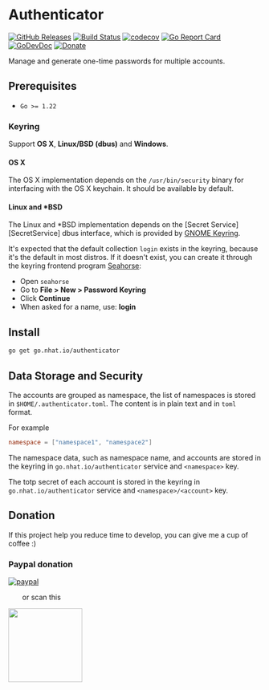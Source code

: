 # Authenticator

[![GitHub Releases](https://img.shields.io/github/v/release/nhatthm/go-authenticator)](https://github.com/nhatthm/go-authenticator/releases/latest)
[![Build Status](https://github.com/nhatthm/go-authenticator/actions/workflows/test.yaml/badge.svg)](https://github.com/nhatthm/go-authenticator/actions/workflows/test.yaml)
[![codecov](https://codecov.io/gh/nhatthm/go-authenticator/branch/master/graph/badge.svg?token=eTdAgDE2vR)](https://codecov.io/gh/nhatthm/go-authenticator)
[![Go Report Card](https://goreportcard.com/badge/go.nhat.io/authenticator)](https://goreportcard.com/report/go.nhat.io/authenticator)
[![GoDevDoc](https://img.shields.io/badge/dev-doc-00ADD8?logo=go)](https://pkg.go.dev/go.nhat.io/authenticator)
[![Donate](https://img.shields.io/badge/Donate-PayPal-green.svg)](https://www.paypal.com/donate/?hosted_button_id=PJZSGJN57TDJY)

Manage and generate one-time passwords for multiple accounts.

## Prerequisites

- `Go >= 1.22`

### Keyring

Support **OS X**, **Linux/BSD (dbus)** and **Windows**.

#### OS X

The OS X implementation depends on the `/usr/bin/security` binary for
interfacing with the OS X keychain. It should be available by default.

#### Linux and *BSD

The Linux and *BSD implementation depends on the [Secret Service][SecretService] dbus
interface, which is provided by [GNOME Keyring](https://wiki.gnome.org/Projects/GnomeKeyring).

It's expected that the default collection `login` exists in the keyring, because
it's the default in most distros. If it doesn't exist, you can create it through the
keyring frontend program [Seahorse](https://wiki.gnome.org/Apps/Seahorse):

* Open `seahorse`
* Go to **File > New > Password Keyring**
* Click **Continue**
* When asked for a name, use: **login**

## Install

```bash
go get go.nhat.io/authenticator
```

## Data Storage and Security

The accounts are grouped as namespace, the list of namespaces is stored in `$HOME/.authenticator.toml`. The content is in plain text and in `toml` format.

For example

```toml
namespace = ["namespace1", "namespace2"]
```

The namespace data, such as namespace name, and accounts are stored in the keyring in `go.nhat.io/authenticator` service and `<namespace>` key.

The totp secret of each account is stored in the keyring in `go.nhat.io/authenticator` service and `<namespace>/<account>` key.

## Donation

If this project help you reduce time to develop, you can give me a cup of coffee :)

### Paypal donation

[![paypal](https://www.paypalobjects.com/en_US/i/btn/btn_donateCC_LG.gif)](https://www.paypal.com/donate/?hosted_button_id=PJZSGJN57TDJY)

&nbsp;&nbsp;&nbsp;&nbsp;&nbsp;&nbsp;&nbsp;or scan this

<img src="https://user-images.githubusercontent.com/1154587/113494222-ad8cb200-94e6-11eb-9ef3-eb883ada222a.png" width="147px" />
